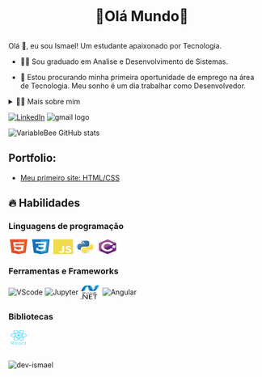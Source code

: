 <!--título-->
<div id="user-content-toc">
  <ul align="center">
    <summary><h1 style="display: inline-block">🔵Olá Mundo🔵</h1></summary>
</div>

<!-- Presentation -->
<p>
  Olá 👋, eu sou Ismael! Um estudante apaixonado por Tecnologia.

  - 👨‍💻 Sou graduado em Analise e Desenvolvimento de Sistemas.

  - 🔭  Estou procurando minha primeira oportunidade de emprego na área de Tecnologia. Meu sonho é um dia trabalhar como Desenvolvedor.
</p>

<!-- Dropdown -->
<details>
  <summary>👨‍💻 Mais sobre mim</summary>

  - 💬 Tenho 20 anos, atualmente moro no Brasil. Sou uma pessoa Atencioso, Amigável, Comunicável, Confiável e Dedicado.

  - ⚡ Sempre coloco em prática o que aprendo e transmito também meu conhecimento aos que necessitam de experiência. Boa comunicação com clientes e pessoas. busco sempre aprimorar meus conhecimentos para novas possibilidades no mercado de Trabalho. Gosto de trabalhar principalmente em grupos onde todos se ajudam, assim tornando o tempo mais produtivo a cada um com coisas relacionadas a Trabalho.
</details>

<!-- Links -->
[![LinkedIn](https://img.shields.io/badge/LinkedIn-0077B5?style=for-the-badge&logo=linkedin&logoColor=white)](https://www.linkedin.com/in/ismael-piva-a3a4a1264/)
<img src="https://raw.githubusercontent.com/maurodesouza/profile-readme-generator/master/src/assets/icons/social/gmail/default.svg" width="52" height="40" alt="gmail logo"  />

<!-- GithubStats -->
![VariableBee GitHub stats](https://github-readme-stats.vercel.app/api?username=dev-ismael&show_icons=true&theme=gotham)


<!-- Portfolio -->
## Portfolio:
- [Meu primeiro site: HTML/CSS](https://github.com/Dev-Ismael/Projeto.Site)




## 🔥 Habilidades
<!-- Skills: Linguagens de programação -->
  <div style="flex-basis: 48%;">
    <h3>Linguagens de programação</h3>
    <img align="center" alt="HTML" height="30" width="40" src="https://raw.githubusercontent.com/devicons/devicon/master/icons/html5/html5-original.svg">
    <img align="center" alt="CSS" height="30" width="40" src="https://raw.githubusercontent.com/devicons/devicon/master/icons/css3/css3-original.svg">
    <img align="center" alt="Js" height="30" width="40" src="https://raw.githubusercontent.com/devicons/devicon/master/icons/javascript/javascript-plain.svg">
    <img align="center" alt="Py" height="30" width="40" src="https://raw.githubusercontent.com/devicons/devicon/master/icons/python/python-original.svg">
    <img align="center" alt="CShrp" height="30" width="40" src="https://raw.githubusercontent.com/devicons/devicon/master/icons/csharp/csharp-original.svg">
    
  </div>
  
  <!-- Skills: Ferramentas e Frameworks -->
  <div style="flex-basis: 48%;">
    <h3>Ferramentas e Frameworks</h3>
    <img align="center" alt="VScode" height="30" width="40" src="https://cdn.jsdelivr.net/gh/devicons/devicon/icons/vscode/vscode-original.svg">
    <img align="center" alt="Jupyter" height="30" width="40" src="https://cdn.jsdelivr.net/gh/devicons/devicon/icons/jupyter/jupyter-original.svg">
    <img align="center" alt="dot" height="30" width="40" src="https://raw.githubusercontent.com/devicons/devicon/master/icons/dot-net/dot-net-original-wordmark.svg">
     <img align="center" alt="Angular" height="30" width="40" src="https://angular.io/assets/images/logos/angular/angular.svg">

  </div>
  
  <!-- Skills: Bibliotecas -->
  <div style="flex-basis: 48%;">
    <h3>Bibliotecas</h3>
    <img align="center" alt="React" height="30" width="40" src="https://raw.githubusercontent.com/devicons/devicon/master/icons/react/react-original-wordmark.svg">
  </div>


  </div>
<br>
<p><img align="left" src="https://github-readme-stats.vercel.app/api/top-langs?username=dev-ismael&show_icons=true&locale=en&layout=compact" alt="dev-ismael" /></p>

 </div>